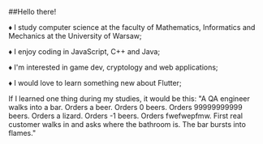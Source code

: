 ##Hello there!

♦️ I study computer science at the faculty of Mathematics, Informatics and Mechanics at the University of Warsaw;

♦️ I enjoy coding in JavaScript, C++ and Java;

♦️ I'm interested in game dev, cryptology and web applications;

♦️ I would love to learn something new about Flutter;


If I learned one thing during my studies, it would be this:
"A QA engineer walks into a bar. Orders a beer. Orders 0 beers. Orders 99999999999 beers. Orders a lizard. Orders -1 beers. Orders fwefwepfmw.
First real customer walks in and asks where the bathroom is. The bar bursts into flames."
